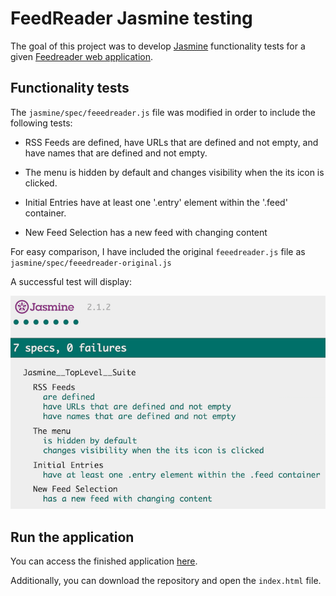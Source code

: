 # FeedReader Jasmine testing
The goal of this project was to develop [Jasmine](http://jasmine.github.io) functionality tests for
a given [Feedreader web application](https://github.com/udacity/frontend-nanodegree-feedreader). 


## Functionality tests
The `jasmine/spec/feeedreader.js` file was modified in order to include the following tests: 

- RSS Feeds are defined, have URLs that are defined and not empty, and have names that are 
defined and not empty.

- The menu is hidden by default and changes visibility when the its icon is clicked.

- Initial Entries have at least one '.entry' element within the '.feed' container.

- New Feed Selection has a new feed with changing content

For easy comparison, I have included the original `feeedreader.js` file as `jasmine/spec/feeedreader-original.js`

A successful test will display: 

![Alt text](/img/goodtest.png?raw=true "Optional Title")

## Run the application 
You can access the finished application [here](https://miguelamartinez.github.io/feedreader-testing/). 

Additionally, you can download the repository and open the `index.html` file.







